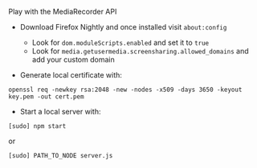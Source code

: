 
Play with the MediaRecorder API

- Download Firefox Nightly and once installed visit `about:config`

  - Look for `dom.moduleScripts.enabled` and set it to `true`
  - Look for `media.getusermedia.screensharing.allowed_domains` and add your custom domain


- Generate local certificate with:

```shell
openssl req -newkey rsa:2048 -new -nodes -x509 -days 3650 -keyout key.pem -out cert.pem
```

- Start a local server with:

```shell
[sudo] npm start
```

or

```shell
[sudo] PATH_TO_NODE server.js
```
